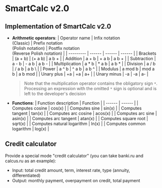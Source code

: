 # SmartCalc v2.0

## Implementation of SmartCalc v2.0

- **Arithmetic operators**:
   | Operator name | Infix notation <br /> (Classic) | Prefix notation <br /> (Polish notation) |  Postfix notation <br /> (Reverse Polish notation) |
   | --------- | ------ | ------ | ------ |
   | Brackets | (a + b) | (+ a b) | a b + |
   | Addition | a + b | + a b | a b + |
   | Subtraction | a - b | - a b | a b - |
   | Multiplication | a * b | * a b | a b * |
   | Division | a / b | / a b | a b \ |
   | Power | a ^ b | ^ a b | a b ^ |
   | Modulus | a mod b | mod a b | a b mod |
   | Unary plus | +a | +a | a+ |
   | Unary minus | -a | -a | a- |
   >Note that the multiplication operator contains the obligatory sign `*`. Processing an expression with the omitted `*` sign is optional and is left to the developer's decision
- **Functions**:
   | Function description | Function |
   | ------ | ------ |
   | Computes cosine | cos(x) |
   | Computes sine | sin(x) |
   | Computes tangent | tan(x) |
   | Computes arc cosine | acos(x) |
   | Computes arc sine | asin(x) |
   | Computes arc tangent | atan(x) |
   | Computes square root | sqrt(x) |
   | Computes natural logarithm | ln(x) |
   | Computes common logarithm | log(x) |

##  Credit calculator

Provide a special mode "credit calculator" (you can take banki.ru and calcus.ru as an example):
- Input: total credit amount, term, interest rate, type (annuity, differentiated)
- Output: monthly payment, overpayment on credit, total payment
